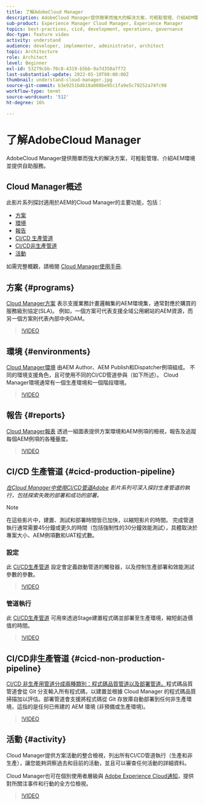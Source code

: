 ```yaml
---
title: 了解AdobeCloud Manager
description: AdobeCloud Manager提供簡單而強大的解決方案，可輕鬆管理、介紹AEM環境並提供自助服務。
sub-product: Experience Manager Cloud Manager, Experience Manager
topics: best-practices, cicd, development, operations, governance
doc-type: feature video
activity: understand
audience: developer, implementer, administrator, architect
topic: Architecture
role: Architect
level: Beginner
exl-id: 53279cbb-70c8-4319-b5bb-9a7d350a7f72
last-substantial-update: 2022-05-10T00:00:00Z
thumbnail: understand-cloud-manager.jpg
source-git-commit: b3e9251bdb18a008be95c1fa9e5c79252a74fc98
workflow-type: tm+mt
source-wordcount: '512'
ht-degree: 16%

---
```


# 了解AdobeCloud Manager

AdobeCloud Manager提供簡單而強大的解決方案，可輕鬆管理、介紹AEM環境並提供自助服務。

## Cloud Manager概述

此影片系列探討適用於AEM的Cloud Manager的主要功能，包括：

* [方案](#programs)
* [環境](#environments)
* [報告](#reports)
* [CI/CD 生產管道](#cicd-production-pipeline)
* [CI/CD非生產管道](#cicd-non-production-pipeline)
* [活動](#activity)

如需完整概觀，請檢閱 [Cloud Manager使用手冊](https://experienceleague.adobe.com/docs/experience-manager-cloud-manager/content/introduction.html).

## 方案 {#programs}

[Cloud Manager方案](https://experienceleague.adobe.com/docs/experience-manager-cloud-manager/content/getting-started/program-setup.html) 表示支援業務計畫邏輯集的AEM環境集，通常對應於購買的服務級別協定(SLA)。 例如，一個方案可代表支援全域公用網站的AEM資源，而另一個方案則代表內部中央DAM。

>[!VIDEO](https://video.tv.adobe.com/v/26313?quality=12&learn=on)

## 環境 {#environments}

[Cloud Manager環境](https://experienceleague.adobe.com/docs/experience-manager-cloud-manager/content/using/managing-environments.html) 由AEM Author、AEM Publish和Dispatcher例項組成。 不同的環境支援角色，且可使用不同的CI/CD管道參與（如下所述）。 Cloud Manager環境通常有一個生產環境和一個階段環境。

>[!VIDEO](https://video.tv.adobe.com/v/26318?quality=12&learn=on)

## 報告 {#reports}

[Cloud Manager報表](https://experienceleague.adobe.com/docs/experience-manager-cloud-manager/content/using/monitoring-environments.html) 透過一組圖表提供方案環境和AEM例項的檢視，報告及追蹤每個AEM例項的各種量度。

>[!VIDEO](https://video.tv.adobe.com/v/26315?quality=12&learn=on)

## CI/CD 生產管道 {#cicd-production-pipeline}

*[在Cloud Manager中使用CI/CD管道Adobe](./use-the-cicd-pipeline-in-cloud-manager-for-aem.md) 影片系列可深入探討生產管道的執行，包括探索失敗的部署和成功的部署。*

>[!NOTE]
>
> 在這些影片中，建置、測試和部署時間皆已加快，以縮短影片的時間。 完成管道執行通常需要45分鐘或更久的時間（包括強制性的30分鐘效能測試），具體取決於專案大小、AEM例項數和UAT程式數。

### 設定

此 [CI/CD生產管道](https://experienceleague.adobe.com/docs/experience-manager-cloud-manager/content/using/pipelines/production-pipelines.html) 設定會定義啟動管道的觸發器，以及控制生產部署和效能測試參數的參數。

>[!VIDEO](https://video.tv.adobe.com/v/26314?quality=12&learn=on)

### 管道執行

此 [CI/CD生產管道](https://experienceleague.adobe.com/docs/experience-manager-cloud-manager/content/using/code-deployment.html) 可用來透過Stage建置程式碼並部署至生產環境，縮短創造價值的時間。

>[!VIDEO](https://video.tv.adobe.com/v/26317?quality=12&learn=on)

## CI/CD非生產管道 {#cicd-non-production-pipeline}

[CI/CD 非生產用管道分成兩種類別：程式碼品質管道以及部署管道。](https://experienceleague.adobe.com/docs/experience-manager-cloud-manager/content/using/pipelines/production-pipelines.html)程式碼品質管道會從 Git 分支輸入所有程式碼，以建置並根據 Cloud Manager 的程式碼品質掃描加以評估。部署管道會支援將程式碼從 Git 存放庫自動部署到任何非生產環境，這指的是任何已佈建的 AEM 環境 (非預備或生產環境)。

>[!VIDEO](https://video.tv.adobe.com/v/26316?quality=12&learn=on)

## 活動 {#activity}

Cloud Manager提供方案活動的整合檢視，列出所有CI/CD管道執行（生產和非生產），讓您能夠洞察過去和目前的活動，並且可以審查任何活動的詳細資料。

Cloud Manager也可在個別使用者層級與 [Adobe Experience Cloud通知](https://experienceleague.adobe.com/docs/experience-manager-cloud-manager/content/using/notifications.html)，提供對所關注事件和行動的全方位檢視。

>[!VIDEO](https://video.tv.adobe.com/v/26319?quality=12&learn=on)
